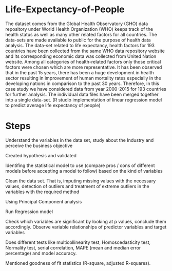 # Life-Expectancy-of-People
The dataset comes from the Global Health Observatory (GHO) data repository under World Health Organization (WHO) keeps track of the health status as well as many other related factors for all countries. The data-sets are made available to public for the purpose of health data analysis. The data-set related to life expectancy, health factors for 193 countries have been collected from the same WHO data repository website and its corresponding economic data was collected from United Nation website. Among all categories of health-related factors only those critical factors were chosen which are more representative. It has been observed that in the past 15 years, there has been a huge development in health sector resulting in improvement of human mortality rates especially in the developing nations in comparison to the past 30 years. Therefore, in this case study we have considered data from year 2000-2015 for 193 countries for further analysis. The individual data files have been merged together into a single data-set.
(R studio implementation of linear regression model to predict average life expectancy of people)
# Steps
Understand the variables in the data set, study about the Industry and perceive the business objective

Created hypothesis and validated

Identifing the statistical model to use (compare pros / cons of different models before accepting a model to follow) based on the kind of variables

Clean the data set. That is, imputing missing values with the necessary values, detection of outliers and treatment of extreme outliers in the variables with the required method

Using Principal Component analysis

Run Regression model

Check which variables are significant by looking at p values, conclude them accordingly. Observe variable relationships of predictor variables and target variables

Does different tests like multicollinearity test, Homoscedasticity test, Normality test, serial correlation, MAPE (mean and median error percentage) and model accuracy.

Mentioned goodness of fit statistics (R-square, adjusted R-squares).
